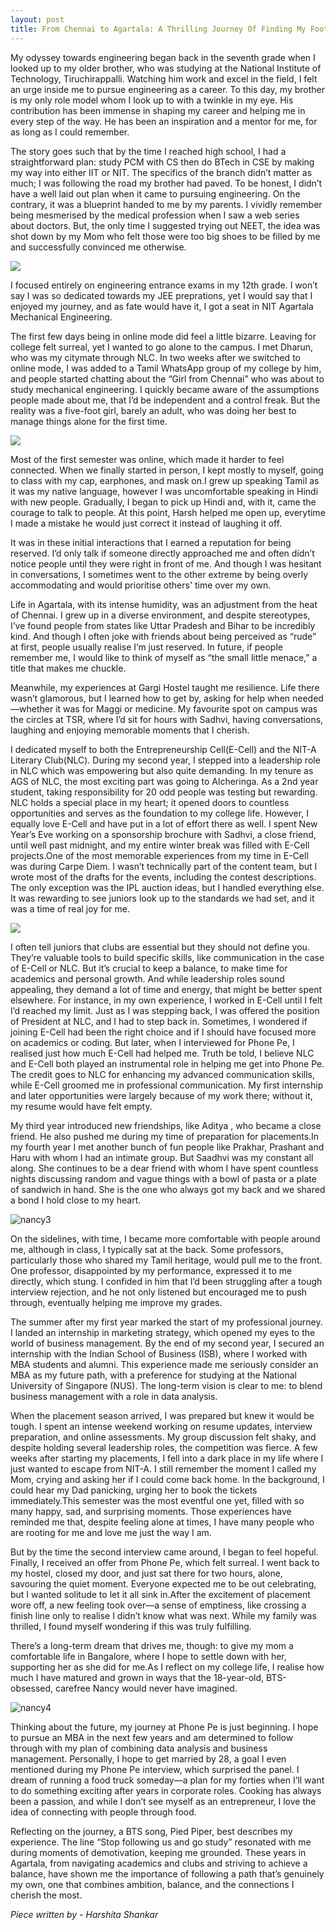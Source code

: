 ```yaml
---
layout: post
title: From Chennai to Agartala: A Thrilling Journey Of Finding My Footing (#7 G Nivitha Krishnan)
---
```


My odyssey towards engineering began back in the seventh grade when I looked up to my older brother, who was studying at the National Institute of Technology, Tiruchirappalli. Watching him work and excel in the field, I felt an urge inside me to pursue engineering as a career. To this day, my brother is my only role model whom I look up to with a twinkle in my eye. His contribution has been immense in shaping my career and helping me in every step of the way. He has been an inspiration and a mentor for me, for as long as I could remember. 

The story goes such that by the time I reached high school, I had a straightforward plan: study PCM with CS then do BTech in CSE by making my way into either IIT or NIT. The specifics of the branch didn’t matter as much; I was following the road my brother had paved. To be honest, I didn’t have a well laid out plan when it came to pursuing engineering. On the contrary, it was a blueprint handed to me by my parents. I vividly remember being mesmerised by the medical profession when I saw a web series about doctors. But, the only time I suggested trying out NEET, the idea was shot down by my Mom who felt those were too big shoes to be filled by me and successfully convinced me otherwise.

![](https://i.ibb.co/vQ6z1FZ/nancy1.jpg)

I focused entirely on engineering entrance exams in my 12th grade. I won’t say I was so dedicated towards my JEE preprations, yet I would say that I enjoyed my journey, and as fate would have it, I got a seat in NIT Agartala Mechanical Engineering.
 
The first few days being in online mode did feel a little bizarre. Leaving for college felt surreal, yet I wanted to go alone to the campus. I met Dharun, who was my citymate through NLC. In two weeks after we switched to online mode, I was added to a Tamil WhatsApp group of my college by him, and people started chatting about the “Girl from Chennai” who was about to study mechanical engineering. I quickly became aware of the assumptions people made about me, that I’d be independent and a control freak. But the reality was a five-foot girl, barely an adult, who was doing her best to  manage things alone for the first time.

![](https://i.ibb.co/0crcnR2/nancy5.jpg)

Most of the first semester was online, which made it harder to feel connected. When we finally started in person, I kept mostly to myself, going to class with my cap, earphones, and mask on.I grew up speaking Tamil as it was my native language, however I was uncomfortable speaking in Hindi with new people. Gradually, I began to pick up Hindi and, with it, came the courage to talk to people. At this point, Harsh helped me open up, everytime I made a mistake he would just correct it instead of laughing it off.

It was in these initial interactions that I earned a reputation for being reserved. I’d only talk if someone directly approached me and often didn’t notice people until they were right in front of me. And though I was hesitant in conversations, I sometimes went to the other extreme by being overly accommodating and would prioritise others' time over my own. 

Life in Agartala, with its intense humidity, was an adjustment from the heat of Chennai. I grew up in a diverse environment, and despite stereotypes, I’ve found people from states like Uttar Pradesh and Bihar to be incredibly kind. And though I often joke with friends about being perceived as “rude” at first, people usually realise I’m just reserved. In future, if people remember me, I would like to think of myself as “the small little menace,” a title that makes me chuckle.

Meanwhile, my experiences at Gargi Hostel taught me resilience. Life there wasn’t glamorous, but I learned how to get by, asking for help when needed—whether it was for Maggi or medicine. My favourite spot on campus was the circles at TSR, where I’d sit for hours with Sadhvi, having conversations, laughing and enjoying memorable moments that I cherish.

I dedicated myself to both the Entrepreneurship Cell(E-Cell) and the NIT-A Literary Club(NLC). During my second year, I stepped into a leadership role in NLC which was empowering but also quite demanding. In my tenure as AGS of NLC, the most exciting part was going to Alcheringa. As a 2nd year student, taking responsibility for 20 odd people was testing but rewarding. NLC holds a special place in my heart; it opened doors to countless opportunities and serves as the foundation to my college life. However, I equally  love E-Cell and have put in a lot of effort there as well. I spent New Year’s Eve working on a sponsorship brochure with Sadhvi, a close friend, until well past midnight, and my entire winter break was filled with E-Cell projects.One of the most memorable experiences from my time in E-Cell was during Carpe Diem. I wasn’t technically part of the content team, but I wrote most of the drafts for the events, including the contest descriptions. The only exception was the IPL auction ideas, but I handled everything else. It was rewarding to see juniors look up to the standards we had set, and it was a time of real joy for me.

![](https://i.ibb.co/41knbjM/nancy2.jpg)

I often tell juniors that clubs are essential but they should not define you. They’re valuable tools to build specific skills, like communication in the case of E-Cell or NLC. But it’s crucial to keep a balance, to make time for academics and personal growth. And while leadership roles sound appealing, they demand a lot of time and energy, that might be better spent elsewhere. For instance, in my own experience, I worked in E-Cell until I felt I’d reached my limit. Just as I was stepping back, I was offered the position of President at NLC, and I had to step back in. Sometimes, I wondered if joining E-Cell had been the right choice and if I should have focused more on academics or coding. But later, when I interviewed for Phone Pe, I realised just how much E-Cell had helped me. Truth be told, I believe NLC and E-Cell both played an instrumental role in helping me get into Phone Pe. The credit goes to NLC for enhancing my advanced communication skills, while E-Cell groomed me in professional communication. My first internship and later opportunities were largely because of my work there; without it, my resume would have felt empty.

My third year introduced new friendships, like Aditya , who became a close friend. He also pushed me during my time of preparation for placements.In  my fourth year I met another bunch of fun people like Prakhar, Prashant and Haru with whom I had an intimate group. But Saadhvi was my constant all along. She continues to be a dear friend with whom I have spent countless nights discussing random and vague things with a bowl of pasta or a plate of sandwich in hand. She is the one who always got my back and we shared a bond I hold close to my heart.

![nancy3](https://github.com/user-attachments/assets/a7aac766-213d-4bb9-b804-c330391d82ec)

On the sidelines, with time, I became more comfortable with people around me, although in class, I typically sat at the back. Some professors, particularly those who shared my Tamil heritage, would pull me to the front. One professor, disappointed by my performance, expressed it to me directly, which stung. I confided in him  that I’d been struggling after a tough interview rejection, and he not only listened but encouraged me to push through, eventually helping me improve my grades.

The summer after my first year marked the start of my professional journey. I landed an internship in marketing strategy, which opened my eyes to the world of business management. By the end of my second year, I secured an internship with the Indian School of Business (ISB), where I worked with MBA students and alumni. This experience made me seriously consider an MBA as my future path, with a preference for studying at the National University of Singapore (NUS). The long-term vision is clear to me: to blend business management with a role in data analysis.

When the placement season arrived, I was prepared but knew it would be tough. I spent an intense weekend working on resume updates, interview preparation, and online assessments. My group discussion felt shaky, and despite holding several leadership roles, the competition was fierce.
A few weeks after starting my placements, I fell into a dark place in my life where I just wanted to escape from NIT-A. I still remember the moment I called my Mom, crying and asking her if I could come back home. In the background, I could hear my Dad panicking, urging her to book the tickets immediately.This semester was the most eventful one yet, filled with so many happy, sad, and surprising moments. Those experiences have reminded me that, despite feeling alone at times, I have many people who are rooting for me and love me just the way I am.

But by the time the second interview came around, I began to feel hopeful. Finally, I received an offer from Phone Pe, which felt surreal. I went back to my hostel, closed my door, and just sat there for two hours, alone, savouring the quiet moment. Everyone expected me to be out celebrating, but I wanted solitude to let it all sink in.After the excitement of placement wore off, a new feeling took over—a sense of emptiness, like crossing a finish line only to realise I didn’t know what was next. While my family was thrilled, I found myself wondering if this was truly fulfilling.

There’s a long-term dream that drives me, though: to give my mom a comfortable life in Bangalore, where I hope to settle down with her, supporting her as she did for me.As I reflect on my college life, I realise how much I have matured and grown in ways that the 18-year-old, BTS-obsessed, carefree Nancy would never have imagined.

![nancy4](https://github.com/user-attachments/assets/12394326-8d13-4e07-a87b-17eeb85bab25)

Thinking about the future, my journey at Phone Pe is just beginning. I hope to pursue an MBA in the next few years and am determined to follow through with my plan of combining data analysis and business management. Personally, I hope to get married by 28, a goal I even mentioned during my Phone Pe interview, which surprised the panel. I dream of running a food truck someday—a plan for my forties when I’ll want to do something exciting after years in corporate roles. Cooking has always been a passion, and while I don’t see myself as an entrepreneur, I love the idea of connecting with people through food.

Reflecting on the journey, a BTS song, Pied Piper, best describes my experience. The line “Stop following us and go study” resonated with me during moments of demotivation, keeping me grounded. These years in Agartala, from navigating academics and clubs and striving to achieve a balance, have shown me the importance of following a path that’s genuinely my own, one that combines ambition, balance, and the connections I cherish the most.

_Piece written by - Harshita Shankar_
